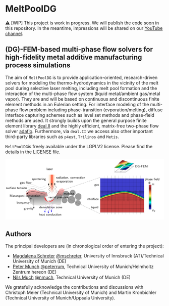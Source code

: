 # MeltPoolDG

:warning: [WIP] This project is work in progress. We will publish the code soon in this repository. In the meantime, impressions will be shared on our [YouTube channel](https://www.youtube.com/channel/UCNZqFRMi-bBMaDMXC38AehA).

## (DG)-FEM-based multi-phase flow solvers for high-fidelity metal additive manufacturing process simulations

The aim of `MeltPoolDG` is to provide application-oriented, research-driven solvers for modeling the thermo-hydrodynamics in the vicinity of the melt pool during selective laser melting, including melt pool formation and the interaction of the multi-phase flow system (liquid metal/ambient gas/metal vapor). They are and will be based on continuous and discontinuous finite element methods in an Eulerian setting. For interface modeling of the multi-phase flow problem including phase-transition (evporation/melting), diffuse interface capturing schemes such as level set methods and phase-field methods are used. It strongly builds upon the general purpose finite element library [deal.II](https://github.com/dealii/dealii) and the highly efficient, matrix-free two-phase flow solver [adaflo](https://github.com/kronbichler/adaflo). Furthermore, via `deal.II` we access also other important third-party libraries such as `p4est`, `Trilinos` and `Metis`.

`MeltPoolDG`is freely available under the LGPLV2 license. Please find the details in the [LICENSE](https://github.com/MeltPoolDG/MeltPoolDG/blob/master/LICENSE) file.

![alt text](doc/MeltPoolDG.png?raw=true)

## Authors

The principal developers are (in chronological order of entering the project):
* [Magdalena Schreter](https://www.uibk.ac.at/bft/mitarbeiter/schreter.html) [@mschreter](https://github.com/mschreter), University of Innsbruck (AT)/Technical University of Munich (DE)
* [Peter Munch](https://www.mw.tum.de/lnm/staff/peter-munch) [@peterrum](https://github.com/peterrum), Technical University of Munich/Helmholtz Zentrum hereon (DE)
* [Nils Much](https://www.mw.tum.de/lnm/staff/nils-much/) [@nmuch](https://github.com/nmuch), Technical University of Munich (DE)

We gratefully acknowledge the contributions and discussions with Christoph Meier (Technical University of Munich) and Martin Kronbichler (Technical University of Munich/Uppsala University).
